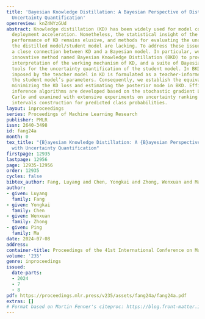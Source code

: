 ```yaml
---
title: 'Bayesian Knowledge Distillation: A Bayesian Perspective of Distillation with
  Uncertainty Quantification'
openreview: knZ4NYzGUd
abstract: Knowledge distillation (KD) has been widely used for model compression and
  deployment acceleration. Nonetheless, the statistical insight of the remarkable
  performance of KD remains elusive, and methods for evaluating the uncertainty of
  the distilled model/student model are lacking. To address these issues, we establish
  a close connection between KD and a Bayesian model. In particular, we develop an
  innovative method named Bayesian Knowledge Distillation (BKD) to provide a transparent
  interpretation of the working mechanism of KD, and a suite of Bayesian inference
  tools for the uncertainty quantification of the student model. In BKD, the regularization
  imposed by the teacher model in KD is formulated as a teacher-informed prior for
  the student model’s parameters. Consequently, we establish the equivalence between
  minimizing the KD loss and estimating the posterior mode in BKD. Efficient Bayesian
  inference algorithms are developed based on the stochastic gradient Langevin Monte
  Carlo and examined with extensive experiments on uncertainty ranking and credible
  intervals construction for predicted class probabilities.
layout: inproceedings
series: Proceedings of Machine Learning Research
publisher: PMLR
issn: 2640-3498
id: fang24a
month: 0
tex_title: "{B}ayesian Knowledge Distillation: A {B}ayesian Perspective of Distillation
  with Uncertainty Quantification"
firstpage: 12935
lastpage: 12956
page: 12935-12956
order: 12935
cycles: false
bibtex_author: Fang, Luyang and Chen, Yongkai and Zhong, Wenxuan and Ma, Ping
author:
- given: Luyang
  family: Fang
- given: Yongkai
  family: Chen
- given: Wenxuan
  family: Zhong
- given: Ping
  family: Ma
date: 2024-07-08
address:
container-title: Proceedings of the 41st International Conference on Machine Learning
volume: '235'
genre: inproceedings
issued:
  date-parts:
  - 2024
  - 7
  - 8
pdf: https://proceedings.mlr.press/v235/assets/fang24a/fang24a.pdf
extras: []
# Format based on Martin Fenner's citeproc: https://blog.front-matter.io/posts/citeproc-yaml-for-bibliographies/
---
```


